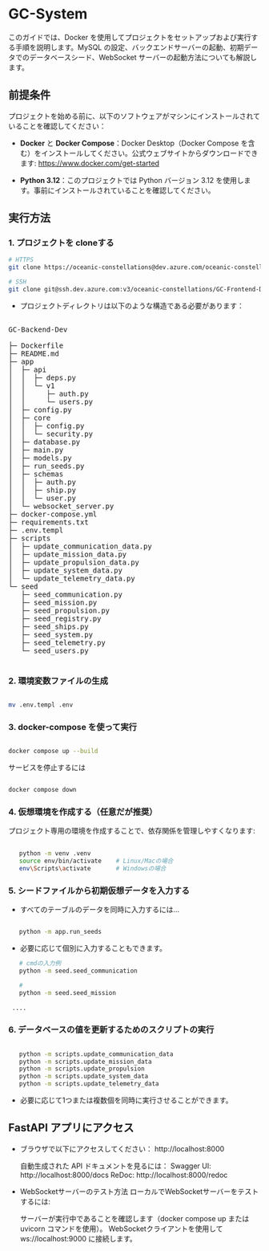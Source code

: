 # GC-System


このガイドでは、Docker を使用してプロジェクトをセットアップおよび実行する手順を説明します。MySQL の設定、バックエンドサーバーの起動、初期データでのデータベースシード、WebSocket サーバーの起動方法についても解説します。

## 前提条件

プロジェクトを始める前に、以下のソフトウェアがマシンにインストールされていることを確認してください：

- **Docker** と **Docker Compose**：Docker Desktop（Docker Compose を含む）をインストールしてください。公式ウェブサイトからダウンロードできます: https://www.docker.com/get-started

- **Python 3.12**：このプロジェクトでは Python バージョン 3.12 を使用します。事前にインストールされていることを確認してください。


## 実行方法

### 1. プロジェクトを cloneする
```sh
# HTTPS
git clone https://oceanic-constellations@dev.azure.com/oceanic-constellations/GC-Frontend-Dev/_git/GC-Backend-Dev

# SSH
git clone git@ssh.dev.azure.com:v3/oceanic-constellations/GC-Frontend-Dev/GC-Backend-Dev

```


* プロジェクトディレクトリは以下のような構造である必要があります：


<pre>

GC-Backend-Dev

├─ Dockerfile
├─ README.md
├─ app
│  ├─ api
│  │  ├─ deps.py
│  │  └─ v1
│  │     ├─ auth.py
│  │     └─ users.py
│  ├─ config.py
│  ├─ core
│  │  ├─ config.py
│  │  └─ security.py
│  ├─ database.py
│  ├─ main.py
│  ├─ models.py
│  ├─ run_seeds.py
│  ├─ schemas
│  │  ├─ auth.py
│  │  ├─ ship.py
│  │  └─ user.py
│  └─ websocket_server.py
├─ docker-compose.yml
├─ requirements.txt
├─ .env.templ
├─ scripts
│  ├─ update_communication_data.py
│  ├─ update_mission_data.py
│  ├─ update_propulsion_data.py
│  ├─ update_system_data.py
│  └─ update_telemetry_data.py
└─ seed
   ├─ seed_communication.py
   ├─ seed_mission.py
   ├─ seed_propulsion.py
   ├─ seed_registry.py
   ├─ seed_ships.py
   ├─ seed_system.py
   ├─ seed_telemetry.py
   └─ seed_users.py

</pre>

### 2. 環境変数ファイルの生成

```sh

mv .env.templ .env

```

### 3. docker-compose を使って実行

```sh

docker compose up --build

```

サービスを停止するには

```sh

docker compose down

```

### 4. 仮想環境を作成する（任意だが推奨）
プロジェクト専用の環境を作成することで、依存関係を管理しやすくなります:

```sh
   
   python -m venv .venv
   source env/bin/activate    # Linux/Macの場合
   env\Scripts\activate       # Windowsの場合

```

### 5. シードファイルから初期仮想データを入力する

* すべてのテーブルのデータを同時に入力するには...
```sh

   python -m app.run_seeds

```
* 必要に応じて個別に入力することもできます。
```sh
   # cmdの入力例
   python -m seed.seed_communication

   # 
   python -m seed.seed_mission
 
 ....

```

### 6. データベースの値を更新するためのスクリプトの実行

```sh

   python -m scripts.update_communication_data
   python -m scripts.update_mission_data
   python -m scripts.update_propulsion
   python -m scripts.update_system_data
   python -m scripts.update_telemetry_data

```

* 必要に応じて1つまたは複数個を同時に実行させることができます。


## FastAPI アプリにアクセス
* ブラウザで以下にアクセスしてください：
   http://localhost:8000

   自動生成された API ドキュメントを見るには：
   Swagger UI: http://localhost:8000/docs
   ReDoc: http://localhost:8000/redoc

* WebSocketサーバーのテスト方法
   ローカルでWebSocketサーバーをテストするには:

   サーバーが実行中であることを確認します（docker compose up または uvicorn コマンドを使用）。
   WebSocketクライアントを使用して ws://localhost:9000 に接続します。